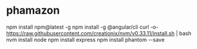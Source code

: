 # phamazon
npm install npm@latest -g
npm install -g @angular/cli
curl -o- https://raw.githubusercontent.com/creationix/nvm/v0.33.11/install.sh | bash
nvm install node
npm install express
npm install phantom --save
